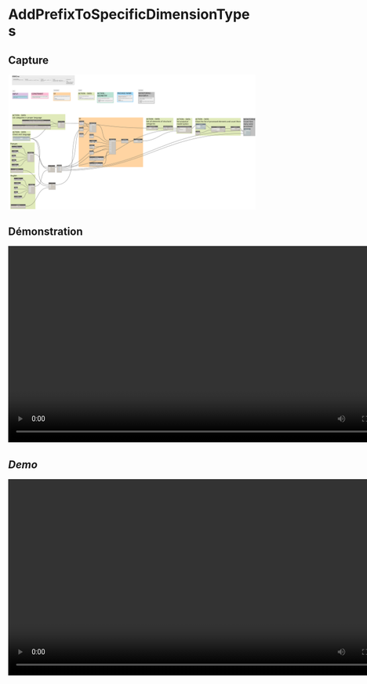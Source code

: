 # AddPrefixToSpecificDimensionTypes


## Capture
<img src="BIM1_AnalyticalON-OFF.png" alt="BIM One Inc." /> 

## Démonstration
<video width="800" controls>
  <source src="BIM1_AnalyticalON-OFF_FR.mp4" type="video/mp4">
</video>

</br>

## *Demo*
<video width="800" controls>
  <source src="BIM1_AnalyticalON-OFF_ENG.mp4" type="video/mp4">
</video>

